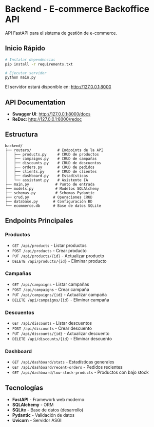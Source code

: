 # Backend - E-commerce Backoffice API

API FastAPI para el sistema de gestión de e-commerce.

## Inicio Rápido

```bash
# Instalar dependencias
pip install -r requirements.txt

# Ejecutar servidor
python main.py
```

El servidor estará disponible en: http://127.0.0.1:8000

## API Documentation

- **Swagger UI**: http://127.0.0.1:8000/docs
- **ReDoc**: http://127.0.0.1:8000/redoc

## Estructura

```
backend/
├── routers/            # Endpoints de la API
│   ├── products.py     # CRUD de productos
│   ├── campaigns.py    # CRUD de campañas
│   ├── discounts.py    # CRUD de descuentos
│   ├── orders.py       # CRUD de pedidos
│   ├── clients.py      # CRUD de clientes
│   ├── dashboard.py    # Estadísticas
│   └── assistant.py    # Asistente IA
├── main.py            # Punto de entrada
├── models.py          # Modelos SQLAlchemy
├── schemas.py         # Schemas Pydantic
├── crud.py           # Operaciones CRUD
├── database.py       # Configuración BD
└── ecommerce.db      # Base de datos SQLite
```

## Endpoints Principales

### Productos
- `GET /api/products` - Listar productos
- `POST /api/products` - Crear producto
- `PUT /api/products/{id}` - Actualizar producto
- `DELETE /api/products/{id}` - Eliminar producto

### Campañas
- `GET /api/campaigns` - Listar campañas
- `POST /api/campaigns` - Crear campaña
- `PUT /api/campaigns/{id}` - Actualizar campaña
- `DELETE /api/campaigns/{id}` - Eliminar campaña

### Descuentos
- `GET /api/discounts` - Listar descuentos
- `POST /api/discounts` - Crear descuento
- `PUT /api/discounts/{id}` - Actualizar descuento
- `DELETE /api/discounts/{id}` - Eliminar descuento

### Dashboard
- `GET /api/dashboard/stats` - Estadísticas generales
- `GET /api/dashboard/recent-orders` - Pedidos recientes
- `GET /api/dashboard/low-stock-products` - Productos con bajo stock

## Tecnologías

- **FastAPI** - Framework web moderno
- **SQLAlchemy** - ORM
- **SQLite** - Base de datos (desarrollo)
- **Pydantic** - Validación de datos
- **Uvicorn** - Servidor ASGI